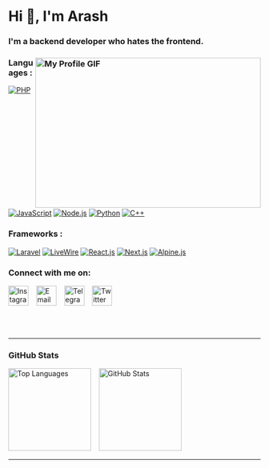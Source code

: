# Hi 👋, I'm Arash  
### <p>I'm a backend developer who hates the frontend.</p>

### <img src="https://media3.giphy.com/media/v1.Y2lkPTc5MGI3NjExYWpocWdieXRxY2liM3E2ZG95cmsyZmgxZ3JwdTlteXhmYnZpY2R0OSZlcD12MV9pbnRlcm5hbF9naWZfYnlfaWQmY3Q9Zw/odQ5A4pdaDU8E/giphy.gif" alt="My Profile GIF" width="450" height="300" align="right">

### Languages :
[<img src="https://img.shields.io/badge/PHP-777BB4?logo=php&logoColor=white" alt="PHP" style="vertical-align:middle">](https://www.php.net) 
[<img src="https://img.shields.io/badge/JavaScript-F7DF1E?logo=javascript&logoColor=black" alt="JavaScript" style="vertical-align:middle">](https://developer.mozilla.org/en-US/docs/Web/JavaScript) 
[<img src="https://img.shields.io/badge/Node.js-339933?logo=node.js&logoColor=white" alt="Node.js" style="vertical-align:middle">](https://nodejs.org)
[<img src="https://img.shields.io/badge/Python-3776AB?logo=python&logoColor=white" alt="Python" style="vertical-align:middle">](https://www.python.org)
[<img src="https://img.shields.io/badge/C++-00599C?logo=cplusplus&logoColor=white" alt="C++" style="vertical-align:middle">](https://isocpp.org)

### Frameworks :
[<img src="https://img.shields.io/badge/Laravel-FF2D20?logo=laravel&logoColor=white" alt="Laravel" style="vertical-align:middle">](https://laravel.com) 
[<img src="https://img.shields.io/badge/LiveWire-4E56A6?logo=livewire&logoColor=white" alt="LiveWire" style="vertical-align:middle">](https://laravel-livewire.com)
[<img src="https://img.shields.io/badge/React-61DAFB?logo=react&logoColor=black" alt="React.js" style="vertical-align:middle">](https://reactjs.org)
[<img src="https://img.shields.io/badge/Next.js-000000?logo=next.js&logoColor=white" alt="Next.js" style="vertical-align:middle">](https://nextjs.org)
[<img src="https://img.shields.io/badge/Alpine.js-8BC0D0?logo=alpinedotjs&logoColor=black" alt="Alpine.js" style="vertical-align:middle">](https://alpinejs.dev)

### Connect with me on:  
<p>
  <a href="https://instagram.com/arash_arsites"><img src="https://cdn.simpleicons.org/instagram/E4405F" alt="Instagram" width="40" height="40"></a>
  &nbsp;&nbsp;
  <a href="mailto:arashebi777@gmail.com"><img src="https://cdn.simpleicons.org/gmail/EA4335" alt="Email" width="40" height="40"></a>
  &nbsp;&nbsp;
  <a href="https://t.me/Octawian"><img src="https://cdn.simpleicons.org/telegram/26A5E4" alt="Telegram" width="40" height="40"></a>
  &nbsp;&nbsp;
  <a href="https://twitter.com/Arash_Aryans"><img src="https://cdn.simpleicons.org/x/1DA1F2" alt="Twitter" width="40" height="40"></a>
</p>

<br>
<br>

***
### GitHub Stats
<p align="left">
  <img src="https://github-readme-stats.vercel.app/api/top-langs/?username=Arash-abraham&layout=compact&theme=dark&hide=html,css,hack" alt="Top Languages" height="165"/>
  &nbsp;&nbsp;
  <img src="https://github-readme-stats.vercel.app/api?username=Arash-abraham&show_icons=true&theme=dark&hide_border=true" alt="GitHub Stats" height="165"/>
</p>

***
